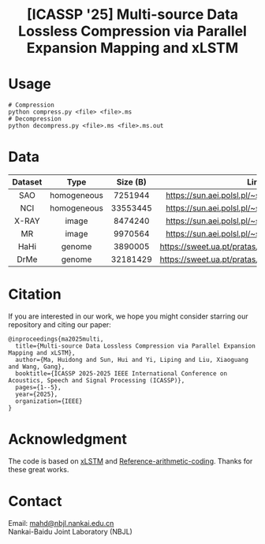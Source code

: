 <div align="center">
<h1>[ICASSP '25] Multi-source Data Lossless Compression via Parallel Expansion Mapping and xLSTM</h1>
</div>

# Usage
```
# Compression
python compress.py <file> <file>.ms
# Decompression
python decompress.py <file>.ms <file>.ms.out
```

# Data
| Dataset | Type        | Size (B)  | Link                                               |
|:-------:|:-----------:|:---------:|:--------------------------------------------------:|
| SAO     | homogeneous | 7251944   | https://sun.aei.polsl.pl/~sdeor/corpus/silesia.zip |
| NCI     | homogeneous | 33553445  | https://sun.aei.polsl.pl/~sdeor/corpus/silesia.zip |
| X-RAY   | image       | 8474240   | https://sun.aei.polsl.pl/~sdeor/corpus/silesia.zip |
| MR      | image       | 9970564   | https://sun.aei.polsl.pl/~sdeor/corpus/silesia.zip |
| HaHi    | genome      | 3890005   | https://sweet.ua.pt/pratas/datasets/DNACorpus.zip  |
| DrMe    | genome      | 32181429  | https://sweet.ua.pt/pratas/datasets/DNACorpus.zip  |

# Citation
If you are interested in our work, we hope you might consider starring our repository and citing our paper:
```
@inproceedings{ma2025multi,
  title={Multi-source Data Lossless Compression via Parallel Expansion Mapping and xLSTM},
  author={Ma, Huidong and Sun, Hui and Yi, Liping and Liu, Xiaoguang and Wang, Gang},
  booktitle={ICASSP 2025-2025 IEEE International Conference on Acoustics, Speech and Signal Processing (ICASSP)},
  pages={1--5},
  year={2025},
  organization={IEEE}
}
```

# Acknowledgment
The code is based on [xLSTM](https://github.com/NX-AI/xlstm) and [Reference-arithmetic-coding](https://github.com/nayuki/Reference-arithmetic-coding). Thanks for these great works.

# Contact
Email: mahd@nbjl.nankai.edu.cn  
Nankai-Baidu Joint Laboratory (NBJL)


